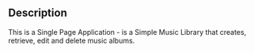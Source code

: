 ## Description

This is a Single Page Application - is a Simple Music Library that creates, retrieve, edit and delete music albums.
